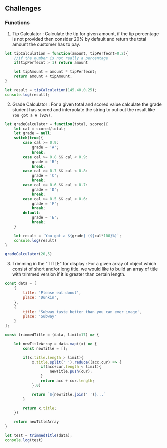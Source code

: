 ## Challenges

### Functions
1. Tip Calculator : Calculate the tip for given amount, if the tip percentage is not provided then consider 20% by default and return the total amount the customer has to pay.
```javascript
let tipCalculation = function(amount, tipPerfecnt=0.2){
    //if the number is not really a percentage
    if(tipPerfecnt > 1) return amount

    let tipAmount = amount * tipPerfecnt;
    return amount + tipAmount;
}

let result = tipCalculation(145.40,0.25);
console.log(result);
```

2. Grade Calculator : For a given total and scored value calculate the grade student has scored and interpolate the string to out out the result like `You got a A (92%)`.
```javascript
let gradeCalculator = function(total, scored){
    let cal = scored/total;
    let grade = null;
    switch(true){
        case cal >= 0.9:
            grade = 'A';
            break;
        case cal >= 0.8 && cal < 0.9:
            grade = 'B';
            break;
        case cal >= 0.7 && cal < 0.8:
            grade = 'C';
            break;
        case cal >= 0.6 && cal < 0.7:
            grade = 'D';
            break;
        case cal >= 0.5 && cal < 0.6:
            grade = 'F';
            break;
        default:
            grade = 'E';
            break;
    }

    let result = `You got a ${grade} (${cal*100}%)`;
    console.log(result)
}

gradeCalculator(20,5)
```

3. Trimming in the "TITLE" for display : For a given array of object which consist of short and/or long title. we would like to build an array of title with trimmed version if it is greater than certain length.
```javascript
const data = [
    {
        title: 'Please eat donut',
        place: 'Dunkin',
    },
    {
        title: 'Subway taste better than you can ever image',
        place: 'Subway'
    }
];

const trimmedTitle = (data, limit=17) => {

    let newTitleArray = data.map((x) => {        
        const newTitle = [];

        if(x.title.length > limit){
            x.title.split(' ').reduce((acc,cur) => {
                if(acc+cur.length < limit){
                    newTitle.push(cur);
                }
                return acc + cur.length;
            },0)

            return `${newTitle.join(' ')}...`
        }

        return x.title;
    })

    return newTitleArray
}

let test = trimmedTitle(data);
console.log(test)
```
